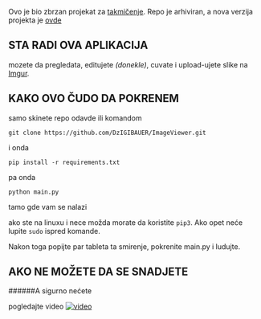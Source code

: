 Ovo je bio zbrzan projekat za [takmičenje](https://dzimiks.com/contests/first-to-the-moon-2021).
Repo je arhiviran, a nova verzija projekta je [ovde](https://github.com/DzIGIBAUER/ImageManager)

## STA RADI OVA APLIKACIJA

mozete da pregledata, editujete *(donekle)*, cuvate i upload-ujete slike na [Imgur](https://www.imgur.com).

## KAKO OVO ČUDO DA POKRENEM

samo skinete repo odavde ili komandom

```
git clone https://github.com/DzIGIBAUER/ImageViewer.git
```
i onda
```pip
pip install -r requirements.txt
```
pa onda
```
python main.py
```
tamo gde vam se nalazi 

ako ste na linuxu i nece možda morate da koristite `pip3`.
Ako opet neće lupite `sudo` ispred komande.

Nakon toga popijte par tableta ta smirenje, pokrenite main.py i ludujte.

## AKO NE MOŽETE DA SE SNADJETE
######A sigurno nećete

pogledajte video
[![video](https://img.youtube.com/vi/EhOoicyQTbE/0.jpg)](https://www.youtube.com/watch?v=EhOoicyQTbE)
